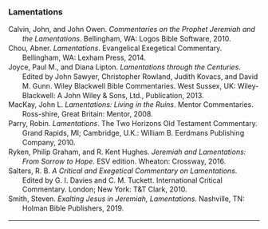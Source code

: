 ### Lamentations

<div class="csl-bib-body" style="line-height: 1.35; margin-left: 2em; text-indent:-2em;">
  <div class="csl-entry">Calvin, John, and John Owen. <i>Commentaries on the Prophet Jeremiah and the Lamentations</i>. Bellingham, WA: Logos Bible Software, 2010.</div>
  <span class="Z3988" title="url_ver=Z39.88-2004&amp;ctx_ver=Z39.88-2004&amp;rfr_id=info%3Asid%2Fzotero.org%3A2&amp;rft_val_fmt=info%3Aofi%2Ffmt%3Akev%3Amtx%3Abook&amp;rft.genre=book&amp;rft.btitle=Commentaries%20on%20the%20Prophet%20Jeremiah%20and%20the%20Lamentations&amp;rft.place=Bellingham%2C%20WA&amp;rft.publisher=Logos%20Bible%20Software&amp;rft.aufirst=John&amp;rft.aulast=Calvin&amp;rft.au=John%20Calvin&amp;rft.au=John%20Owen&amp;rft.date=2010"></span>
  <div class="csl-entry">Chou, Abner. <i>Lamentations</i>. Evangelical Exegetical Commentary. Bellingham, WA: Lexham Press, 2014.</div>
  <span class="Z3988" title="url_ver=Z39.88-2004&amp;ctx_ver=Z39.88-2004&amp;rfr_id=info%3Asid%2Fzotero.org%3A2&amp;rft_val_fmt=info%3Aofi%2Ffmt%3Akev%3Amtx%3Abook&amp;rft.genre=book&amp;rft.btitle=Lamentations&amp;rft.place=Bellingham%2C%20WA&amp;rft.publisher=Lexham%20Press&amp;rft.series=Evangelical%20Exegetical%20Commentary&amp;rft.aufirst=Abner&amp;rft.aulast=Chou&amp;rft.au=Abner%20Chou&amp;rft.date=2014"></span>
  <div class="csl-entry">Joyce, Paul M., and Diana Lipton. <i>Lamentations through the Centuries</i>. Edited by John Sawyer, Christopher Rowland, Judith Kovacs, and David M. Gunn. Wiley Blackwell Bible Commentaries. West Sussex, UK: Wiley-Blackwell: A John Wiley &amp; Sons, Ltd., Publication, 2013.</div>
  <span class="Z3988" title="url_ver=Z39.88-2004&amp;ctx_ver=Z39.88-2004&amp;rfr_id=info%3Asid%2Fzotero.org%3A2&amp;rft_val_fmt=info%3Aofi%2Ffmt%3Akev%3Amtx%3Abook&amp;rft.genre=book&amp;rft.btitle=Lamentations%20through%20the%20Centuries&amp;rft.place=West%20Sussex%2C%20UK&amp;rft.publisher=Wiley-Blackwell%3A%20A%20John%20Wiley%20%26%20Sons%2C%20Ltd.%2C%20Publication&amp;rft.series=Wiley%20Blackwell%20Bible%20Commentaries&amp;rft.aufirst=Paul%20M.&amp;rft.aulast=Joyce&amp;rft.au=Paul%20M.%20Joyce&amp;rft.au=Diana%20Lipton&amp;rft.au=John%20Sawyer&amp;rft.au=Christopher%20Rowland&amp;rft.au=Judith%20Kovacs&amp;rft.au=David%20M.%20Gunn&amp;rft.date=2013"></span>
  <div class="csl-entry">MacKay, John L. <i>Lamentations: Living in the Ruins</i>. Mentor Commentaries. Ross-shire, Great Britain: Mentor, 2008.</div>
  <span class="Z3988" title="url_ver=Z39.88-2004&amp;ctx_ver=Z39.88-2004&amp;rfr_id=info%3Asid%2Fzotero.org%3A2&amp;rft_val_fmt=info%3Aofi%2Ffmt%3Akev%3Amtx%3Abook&amp;rft.genre=book&amp;rft.btitle=Lamentations%3A%20Living%20in%20the%20Ruins&amp;rft.place=Ross-shire%2C%20Great%20Britain&amp;rft.publisher=Mentor&amp;rft.series=Mentor%20Commentaries&amp;rft.aufirst=John%20L.&amp;rft.aulast=MacKay&amp;rft.au=John%20L.%20MacKay&amp;rft.date=2008"></span>
  <div class="csl-entry">Parry, Robin. <i>Lamentations</i>. The Two Horizons Old Testament Commentary. Grand Rapids, MI; Cambridge, U.K.: William B. Eerdmans Publishing Company, 2010.</div>
  <span class="Z3988" title="url_ver=Z39.88-2004&amp;ctx_ver=Z39.88-2004&amp;rfr_id=info%3Asid%2Fzotero.org%3A2&amp;rft_val_fmt=info%3Aofi%2Ffmt%3Akev%3Amtx%3Abook&amp;rft.genre=book&amp;rft.btitle=Lamentations&amp;rft.place=Grand%20Rapids%2C%20MI%3B%20Cambridge%2C%20U.K.&amp;rft.publisher=William%20B.%20Eerdmans%20Publishing%20Company&amp;rft.series=The%20Two%20Horizons%20Old%20Testament%20Commentary&amp;rft.aufirst=Robin&amp;rft.aulast=Parry&amp;rft.au=Robin%20Parry&amp;rft.date=2010"></span>
  <div class="csl-entry">Ryken, Philip Graham, and R. Kent Hughes. <i>Jeremiah and Lamentations: From Sorrow to Hope</i>. ESV edition. Wheaton: Crossway, 2016.</div>
  <span class="Z3988" title="url_ver=Z39.88-2004&amp;ctx_ver=Z39.88-2004&amp;rfr_id=info%3Asid%2Fzotero.org%3A2&amp;rft_id=urn%3Aisbn%3A978-1-4335-4880-2&amp;rft_val_fmt=info%3Aofi%2Ffmt%3Akev%3Amtx%3Abook&amp;rft.genre=book&amp;rft.btitle=Jeremiah%20and%20Lamentations%3A%20From%20Sorrow%20to%20Hope&amp;rft.place=Wheaton&amp;rft.publisher=Crossway&amp;rft.edition=ESV%20edition&amp;rft.aufirst=Philip%20Graham&amp;rft.aulast=Ryken&amp;rft.au=Philip%20Graham%20Ryken&amp;rft.au=R.%20Kent%20Hughes&amp;rft.date=2016-05-31&amp;rft.tpages=832&amp;rft.isbn=978-1-4335-4880-2&amp;rft.language=English"></span>
  <div class="csl-entry">Salters, R. B. <i>A Critical and Exegetical Commentary on Lamentations</i>. Edited by G. I. Davies and C. M. Tuckett. International Critical Commentary. London; New York: T&amp;T Clark, 2010.</div>
  <span class="Z3988" title="url_ver=Z39.88-2004&amp;ctx_ver=Z39.88-2004&amp;rfr_id=info%3Asid%2Fzotero.org%3A2&amp;rft_val_fmt=info%3Aofi%2Ffmt%3Akev%3Amtx%3Abook&amp;rft.genre=book&amp;rft.btitle=A%20Critical%20and%20Exegetical%20Commentary%20on%20Lamentations&amp;rft.place=London%3B%20New%20York&amp;rft.publisher=T%26T%20Clark&amp;rft.series=International%20Critical%20Commentary&amp;rft.aufirst=R.%20B.&amp;rft.aulast=Salters&amp;rft.au=R.%20B.%20Salters&amp;rft.au=G.%20I.%20Davies&amp;rft.au=C.%20M.%20Tuckett&amp;rft.date=2010"></span>
  <div class="csl-entry">Smith, Steven. <i>Exalting Jesus in Jeremiah, Lamentations</i>. Nashville, TN: Holman Bible Publishers, 2019.</div>
  <span class="Z3988" title="url_ver=Z39.88-2004&amp;ctx_ver=Z39.88-2004&amp;rfr_id=info%3Asid%2Fzotero.org%3A2&amp;rft_val_fmt=info%3Aofi%2Ffmt%3Akev%3Amtx%3Abook&amp;rft.genre=book&amp;rft.btitle=Exalting%20Jesus%20in%20Jeremiah%2C%20Lamentations&amp;rft.place=Nashville%2C%20TN&amp;rft.publisher=Holman%20Bible%20Publishers&amp;rft.aufirst=Steven&amp;rft.aulast=Smith&amp;rft.au=Steven%20Smith&amp;rft.date=2019"></span>
</div>

<hr>
